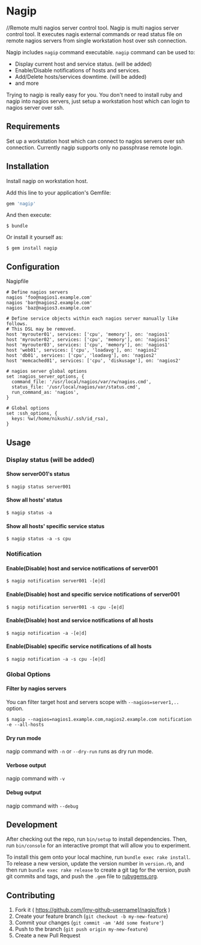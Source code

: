 # Nagip

//Remote multi nagios server control tool. 
Nagip is multi nagios server control tool. It executes nagis external commands or read status file on remote nagios servers from single workstation host over ssh connection.

Nagip includes `nagip` command executable. `nagip` command can be used to:

* Display current host and service status. (will be added)
* Enable/Disable notifications of hosts and services.
* Add/Delete hosts/services downtime. (will be added)
* and more

Trying to nagip is really easy for you. You don't need to install ruby and nagip into nagios servers, just setup a workstation host which can login to nagios server over ssh.

## Requirements

Set up a workstation host which can connect to nagios servers over ssh connection. Currently nagip supports only no passphrase remote login.

## Installation

Install nagip on workstation host.

Add this line to your application's Gemfile:

```ruby
gem 'nagip'
```

And then execute:

    $ bundle

Or install it yourself as:

    $ gem install nagip

## Configuration

Nagipfile

```
# Define nagios servers
nagios 'foo@nagios1.example.com'
nagios 'bar@nagios2.example.com'
nagios 'baz@nagios3.example.com'

# Define service objects within each nagios server manually like follows.
# This DSL may be removed.
host 'myrouter01', services: ['cpu', 'memory'], on: 'nagios1'
host 'myrouter02', services: ['cpu', 'memory'], on: 'nagios1'
host 'myrouter03', services: ['cpu', 'memory'], on: 'nagios1'
host 'web01', services: ['cpu', 'loadavg'], on: 'nagios2'
host 'db01', services: ['cpu', 'loadavg'], on: 'nagios2'
host 'memcached01', services: ['cpu', 'diskusage'], on: 'nagios2'

# nagios server global options 
set :nagios_server_options, {
  command_file: '/usr/local/nagios/var/rw/nagios.cmd',
  status_file: '/usr/local/nagios/var/status.cmd',
  run_command_as: 'nagios',
}

# Global options
set :ssh_options, {
  keys: %w(/home/nikushi/.ssh/id_rsa),
}
```

## Usage


### Display status (will be added)

#### Show server001's status

```
$ nagip status server001
```

#### Show all hosts' status

```
$ nagip status -a
```

#### Show all hosts' specific service status

```
$ nagip status -a -s cpu
```

### Notification

#### Enable(Disable) host and service notifications of server001

```
$ nagip notification server001 -[e|d]
```

#### Enable(Disable) host and specific service notifications of server001

```
$ nagip notification server001 -s cpu -[e|d] 
```

#### Enable(Disable) host and service notifications of all hosts

```
$ nagip notification -a -[e|d] 
```

#### Enable(Disable) specific service notifications of all hosts

```
$ nagip notification -a -s cpu -[e|d] 
```


### Global Options

#### Filter by nagios servers

You can filter target host and servers scope with `--nagios=server1,..` option.

```
$ nagip --nagios=nagios1.example.com,nagios2.example.com notification -e --all-hosts
```

#### Dry run mode

nagip command with `-n` or `--dry-run` runs as dry run mode.

#### Verbose output

nagip command with `-v`

#### Debug output

nagip command with `--debug`


## Development

After checking out the repo, run `bin/setup` to install dependencies. Then, run `bin/console` for an interactive prompt that will allow you to experiment.

To install this gem onto your local machine, run `bundle exec rake install`. To release a new version, update the version number in `version.rb`, and then run `bundle exec rake release` to create a git tag for the version, push git commits and tags, and push the `.gem` file to [rubygems.org](https://rubygems.org).

## Contributing

1. Fork it ( https://github.com/[my-github-username]/nagip/fork )
2. Create your feature branch (`git checkout -b my-new-feature`)
3. Commit your changes (`git commit -am 'Add some feature'`)
4. Push to the branch (`git push origin my-new-feature`)
5. Create a new Pull Request
